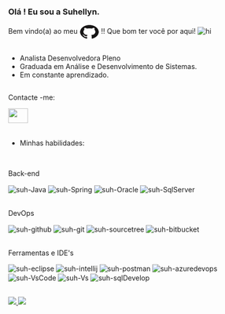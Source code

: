### Olá ! Eu sou a Suhellyn. 

Bem vindo(a) ao meu <img align="center" alt="suh-Github" height="30" width="40" src="https://raw.githubusercontent.com/devicons/devicon/master/icons/github/github-original.svg"> !!
Que bom ter você por aqui! <img src="https://user-images.githubusercontent.com/1303154/88677602-1635ba80-d120-11ea-84d8-d263ba5fc3c0.gif" width="28px" alt="hi">
##

- Analista Desenvolvedora Pleno
- Graduada em Análise e Desenvolvimento de Sistemas.
- Em constante aprendizado.

 ##
 Contacte -me:
 <div>

  <a href="https://www.linkedin.com/in/suhellyn-araujo" target="_blank"><img height="30" width="40" src="https://cdn.jsdelivr.net/gh/devicons/devicon/icons/linkedin/linkedin-original.svg" target="_blank"></a> 
<!--<img align="right" alt="suh-jedi" src="https://i.picasion.com/pic91/4db90680ac3e603470bc69fbc16e156f.gif" width="80" height="80" border="0" >-->
 </div>
 
##

- Minhas habilidades:

 <!-- <div style="display: inline_block"><br> <p>Front-end</p>
  <img align="center" alt="suh-html" height="30" width="40" src="https://cdn.jsdelivr.net/gh/devicons/devicon@latest/icons/html5/html5-original.svg"> 
  <img align="center" alt="suh-css" height="30" width="40" src="https://cdn.jsdelivr.net/gh/devicons/devicon@latest/icons/css3/css3-original.svg">
  <img align="center" alt="suh-js" height="30" width="40" src="https://cdn.jsdelivr.net/gh/devicons/devicon@latest/icons/javascript/javascript-original.svg">-->
  
  
  <div style="display: inline_block"><br> <p>Back-end</p>
  <img align="center" alt="suh-Java" height="30" width="40" src="https://cdn.jsdelivr.net/gh/devicons/devicon/icons/java/java-original-wordmark.svg"> 
  <img align="center" alt="suh-Spring" height="30" width="40" src="https://cdn.jsdelivr.net/gh/devicons/devicon@latest/icons/spring/spring-original.svg">  
  <img align="center" alt="suh-Oracle" height="30" width="40" src="https://cdn.jsdelivr.net/gh/devicons/devicon@latest/icons/oracle/oracle-original.svg"> 
  <img align="center" alt="suh-SqlServer" height="30" width="40" src="https://cdn.jsdelivr.net/gh/devicons/devicon/icons/microsoftsqlserver/microsoftsqlserver-plain.svg">
  </div>
   <div style="display: inline_block"><br> <p>DevOps</p>
   <img align="center" alt="suh-github" height="30" width="40" src="https://cdn.jsdelivr.net/gh/devicons/devicon@latest/icons/github/github-original-wordmark.svg">
   <img align="center" alt="suh-git" height="30" width="40" src="https://cdn.jsdelivr.net/gh/devicons/devicon@latest/icons/git/git-original.svg">
   <img align="center" alt="suh-sourcetree" height="30" width="40" src="https://cdn.jsdelivr.net/gh/devicons/devicon@latest/icons/sourcetree/sourcetree-original-wordmark.svg">
   <img align="center" alt="suh-bitbucket" height="30" width="40" src="https://cdn.jsdelivr.net/gh/devicons/devicon/icons/bitbucket/bitbucket-original-wordmark.svg">
  </div>
   <div style="display: inline_block"><br> <p>Ferramentas e IDE's</p>
   <img align="center" alt="suh-eclipse" height="30" width="40" src="https://cdn.jsdelivr.net/gh/devicons/devicon@latest/icons/eclipse/eclipse-original.svg">
   <img align="center" alt="suh-intellij" height="30" width="40" src="https://cdn.jsdelivr.net/gh/devicons/devicon@latest/icons/intellij/intellij-original.svg">
   <img align="center" alt="suh-postman" height="30" width="40" src="https://cdn.jsdelivr.net/gh/devicons/devicon@latest/icons/postman/postman-original.svg">
   <img align="center" alt="suh-azuredevops" height="30" width="40" src="https://cdn.jsdelivr.net/gh/devicons/devicon@latest/icons/azuredevops/azuredevops-original.svg">
   <img align="center" alt="suh-VsCode" height="30" width="40" src="https://cdn.jsdelivr.net/gh/devicons/devicon/icons/vscode/vscode-original.svg">
   <img align="center" alt="suh-Vs" height="30" width="40" src="https://cdn.jsdelivr.net/gh/devicons/devicon@latest/icons/visualstudio/visualstudio-original.svg">
   <img align="center" alt="suh-sqlDevelop" height="30" width="40" src="https://cdn.jsdelivr.net/gh/devicons/devicon@latest/icons/sqldeveloper/sqldeveloper-original.svg">
  </div>
 
## 

 <div>
  <a href="https://github.com/suhellynaraujo"> 
  <img height="200em" src ="https://github-readme-stats.vercel.app/api/top-langs/?username=suhellynaraujo&layout=donut&hide=HTML,CSS,JavaScript,handlebars,TypeScript,SCSS&theme=jolly"/>
  <img height="200em" src ="https://github-readme-stats.vercel.app/api?username=suhellynaraujo&show_icons=true&theme=jolly&include_all_commits=true&count_private=true"/>  
  <!--<img src = "https://github-readme-stats.vercel.app/api/top-langs/?username=suhellynaraujo&hide=HTML,CSS,JavaScript,handlebars,SCSS,TypeScript&theme=transparent"> -->
<!--  <img height="180em" src="https://github-readme-stats.vercel.app/api/top-langs/?username=suhellynaraujo&layout=compact&langs_count=7&theme=omni"/> -->
   
 
    
 </div>

  
<!-- ![Snake animation](https://github.com/rafaballerini/rafaballerini/blob/output/github-contribution-grid-snake.svg)  -->
  
  
